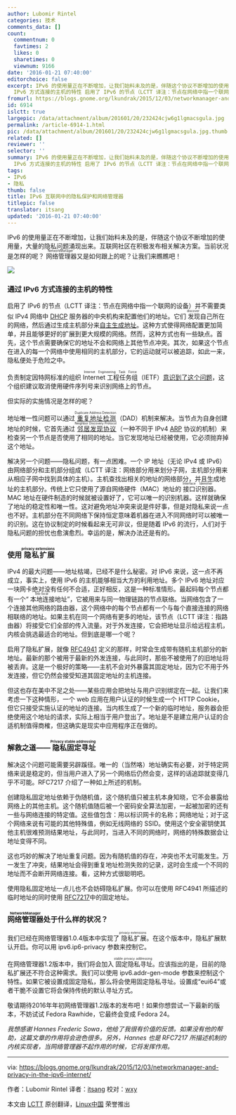 ```yaml
---
author: Lubomir Rintel
categories: 技术
comments_data: []
count:
  commentnum: 0
  favtimes: 2
  likes: 0
  sharetimes: 0
  viewnum: 9166
date: '2016-01-21 07:40:00'
editorchoice: false
excerpt: IPv6 的使用量正在不断增加，让我们始料未及的是，伴随这个协议不断增加的使用量，大量的隐私问题涌现出来。互联网社区在积极发布相关解决方案。当前状况是怎样的呢？网络管理器（NetworkManager）又是如何跟上的呢？让我们来瞧瞧吧！  通过
  IPv6 方式连接的主机的特性 启用了 IPv6 的节点（LCTT 译注：节点在网络中指一个联网的设备）并不需要类似 IPv4 网络中 DHCP 服务器的中央机构来配置他们的地址。它们发现（discover）自己所在的网络，然后通过生成主机部分来自主生成地址。这种方式使得网络配置更加简单，并且能够更好的扩展到更
fromurl: https://blogs.gnome.org/lkundrak/2015/12/03/networkmanager-and-privacy-in-the-ipv6-internet/
id: 6914
islctt: true
largepic: /data/attachment/album/201601/20/232424cjw6g1lgmacsgula.jpg
permalink: /article-6914-1.html
pic: /data/attachment/album/201601/20/232424cjw6g1lgmacsgula.jpg.thumb.jpg
related: []
reviewer: ''
selector: ''
summary: IPv6 的使用量正在不断增加，让我们始料未及的是，伴随这个协议不断增加的使用量，大量的隐私问题涌现出来。互联网社区在积极发布相关解决方案。当前状况是怎样的呢？网络管理器（NetworkManager）又是如何跟上的呢？让我们来瞧瞧吧！  通过
  IPv6 方式连接的主机的特性 启用了 IPv6 的节点（LCTT 译注：节点在网络中指一个联网的设备）并不需要类似 IPv4 网络中 DHCP 服务器的中央机构来配置他们的地址。它们发现（discover）自己所在的网络，然后通过生成主机部分来自主生成地址。这种方式使得网络配置更加简单，并且能够更好的扩展到更
tags:
- IPv6
- 隐私
thumb: false
title: IPv6 互联网中的隐私保护和网络管理器
titlepic: false
translator: itsang
updated: '2016-01-21 07:40:00'
---
```


IPv6 的使用量正在不断增加，让我们始料未及的是，伴随这个协议不断增加的使用量，大量的隐私问题涌现出来。互联网社区在积极发布相关解决方案。当前状况是怎样的呢？<ruby> 网络管理器 <rp>  （ </rp> <rt>  NetworkManager </rt> <rp>  ） </rp></ruby>又是如何跟上的呢？让我们来瞧瞧吧！


![](/data/attachment/album/201601/20/232424cjw6g1lgmacsgula.jpg)


### 通过 IPv6 方式连接的主机的特性


启用了 IPv6 的节点（LCTT 译注：节点在网络中指一个联网的设备）并不需要类似 IPv4 网络中 [DHCP](https://tools.ietf.org/html/rfc2132) 服务器的中央机构来配置他们的地址。它们<ruby> 发现 <rp>  （ </rp> <rt>  discover </rt> <rp>  ） </rp></ruby>自己所在的网络，然后通过生成主机部分来[自主生成地址](https://tools.ietf.org/html/rfc4862)。这种方式使得网络配置更加简单，并且能够更好的扩展到更大规模的网络。然而，这种方式也有一些缺点。首先，这个节点需要确保它的地址不会和网络上其他节点冲突。其次，如果这个节点在进入的每一个网络中使用相同的主机部分，它的运动就可以被追踪，如此一来，隐私便处于危险之中。


负责制定因特网标准的组织 <ruby> Internet 工程任务组 <rp>  （ </rp> <rt>  Internet Engineering Task Force </rt> <rp>  ） </rp></ruby>（IETF）[意识到了这个问题](https://tools.ietf.org/html/draft-iesg-serno-privacy-00)，这个组织建议取消使用硬件序列号来识别网络上的节点。


但实际的实施情况是怎样的呢？


地址唯一性问题可以通过<ruby> <a href="https://tools.ietf.org/html/rfc4862#section-5.4">  重复地址检测 </a> <rp>  （ </rp> <rt>  Duplicate Address Detection </rt> <rp>  ） </rp></ruby>（DAD）机制来解决。当节点为自身创建地址的时候，它首先通过<ruby> <a href="https://tools.ietf.org/html/rfc4861">  邻居发现协议 </a> <rp>  （ </rp> <rt>  Neighbor Discovery Protocol </rt> <rp>  ） </rp></ruby> （一种不同于 IPv4 [ARP](https://tools.ietf.org/html/rfc826) 协议的机制）来检查另一个节点是否使用了相同的地址。当它发现地址已经被使用，它必须抛弃掉这个地址。


解决另一个问题——隐私问题，有一点困难。一个 IP 地址（无论 IPv4 或 IPv6）由网络部分和主机部分组成（LCTT 译注：网络部分用来划分子网，主机部分用来从相应子网中找到具体的主机）。主机查找出相关的地址的网络部分，并且生成地址的主机部分。传统上它只使用了源自网络硬件（MAC）地址的<ruby> 接口识别器 <rp>  （ </rp> <rt>  Interface Identifier </rt> <rp>  ） </rp></ruby>。MAC 地址在硬件制造的时候就被设置好了，它可以唯一的识别机器。这样就确保了地址的稳定性和唯一性。这对避免地址冲突来说是件好事，但是对隐私来说一点也不好。主机部分在不同网络下保持恒定意味着机器在进入不同网络时可以被唯一的识别。这在协议制定的时候看起来无可非议，但是随着 IPv6 的流行，人们对于隐私问题的担忧也愈演愈烈。幸运的是，解决办法还是有的。


### 使用<ruby> 隐私扩展 <rp>  （ </rp> <rt>  privacy extensions </rt> <rp>  ） </rp></ruby>


IPv4 的最大问题——地址枯竭，已经不是什么秘密。对 IPv6 来说，这一点不再成立，事实上，使用 IPv6 的主机能够相当大方的利用地址。多个 IPv6 地址对应一块网卡绝对没有任何不合适，正好相反，这是一种标准情形。最起码每个节点都有一个“<ruby> 本地连接 <rp>  （ </rp> <rt>  link-local </rt> <rp>  ） </rp></ruby>地址”，它被用来与同一物理链路的节点联络。当网络包含了一个连接其他网络的路由器，这个网络中的每个节点都有一个与每个直接连接的网络相联络的地址。如果主机在同一个网络有更多的地址，该节点（LCTT 译注：指路由器）将接受它们全部的传入流量。对于外发连接，它会把地址显示给远程主机，内核会挑选最适合的地址。但到底是哪一个呢？


启用了隐私扩展，就像 [RFC4941](https://tools.ietf.org/html/rfc4941) 定义的那样，时常会生成带有随机主机部分的新地址。最新的那个被用于最新的外发连接，与此同时，那些不被使用了的旧地址将被丢弃。这是一个极好的策略——主机不会对外暴露其固定地址，因为它不用于外发连接，但它仍然会接受知道其固定地址的主机连接。


但这也存在美中不足之处——某些应用会把地址与用户识别绑定在一起。让我们来考虑一下这种情形，一个 web 应用在用户认证的时候生成一个 HTTP Cookie，但它只接受实施认证的地址的连接。当内核生成了一个新的临时地址，服务器会拒绝使用这个地址的请求，实际上相当于用户登出了。地址是不是建立用户认证的合适机制值得商榷，但这确实是现实中应用程序正在做的。


### 解救之道——<ruby> 隐私固定寻址 <rp>  （ </rp> <rt>  Privacy stable addressing </rt> <rp>  ） </rp></ruby>


解决这个问题可能需要另辟蹊径。唯一的（当然咯）地址确实有必要，对于特定网络来说是稳定的，但当用户进入了另一个网络后仍然会变，这样的话追踪就变得几乎不可能。RFC7217 介绍了一种如上所述的机制。


创建隐私固定地址依赖于伪随机值，这个随机值只被主机本身知晓，它不会暴露给网络上的其他主机。这个随机值随后被一个密码安全算法加密，一起被加密的还有一些与网络连接的特定值。这些值包含：用以标识网卡的名称；网络地址；对于这个网络来说有可能的其他特殊值，例如无线网络的 SSID。使用这个安全密钥使其他主机很难预测结果地址，与此同时，当进入不同的网络时，网络的特殊数据会让地址变得不同。


这也巧妙的解决了地址重复问题。因为有随机值的存在，冲突也不太可能发生。万一发生了冲突，结果地址会得到重复地址检测失败的记录，这时会生成一个不同的地址而不会断开网络连接。看，这种方式很聪明吧。


使用隐私固定地址一点儿也不会妨碍隐私扩展。你可以在使用 RFC4941 所描述的临时地址的同时使用 [RFC7217](https://tools.ietf.org/html/rfc7217)中的固定地址。


### <ruby> 网络管理器 <rp>  （ </rp> <rt>  NetworkManager </rt> <rp>  ） </rp></ruby>处于什么样的状况？


我们已经在网络管理器1.0.4版本中实现了<ruby> 隐私扩展 <rp>  （ </rp> <rt>  privacy extensions </rt> <rp>  ） </rp></ruby>。在这个版本中，隐私扩展默认开启。你可以用 ipv6.ip6-privacy 参数来控制它。


在网络管理器1.2版本中，我们将会加入<ruby> 固定隐私寻址 <rp>  （ </rp> <rt>  stable privacy addressing </rt> <rp>  ） </rp></ruby>。应该指出的是，目前的隐私扩展还不符合这种需求。我们可以使用 ipv6.addr-gen-mode 参数来控制这个特性。如果它被设置成固定隐私，那么将会使用固定隐私寻址。设置成“eui64”或者干脆不设置它将会保持传统的默认寻址方式。


敬请期待2016年年初网络管理器1.2版本的发布吧！如果你想尝试一下最新的版本，不妨试试 Fedora Rawhide，它最终会变成 Fedora 24。


*我想感谢 Hannes Frederic Sowa，他给了我很有价值的反馈。如果没有他的帮助，这篇文章的作用将会逊色很多。另外，Hannes 也是 RFC7217 所描述机制的内核实现者，当网络管理器不起作用的时候，它将发挥作用。*




---


via: <https://blogs.gnome.org/lkundrak/2015/12/03/networkmanager-and-privacy-in-the-ipv6-internet/>


作者：Lubomir Rintel 译者：[itsang](https://github.com/itsang) 校对：[wxy](https://github.com/wxy)


本文由 [LCTT](https://github.com/LCTT/TranslateProject) 原创翻译，[Linux中国](http://linux.cn/) 荣誉推出